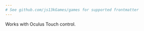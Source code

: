 ```yaml
---
# See github.com/js13kGames/games for supported frontmatter
---
```

Works with Oculus Touch control.